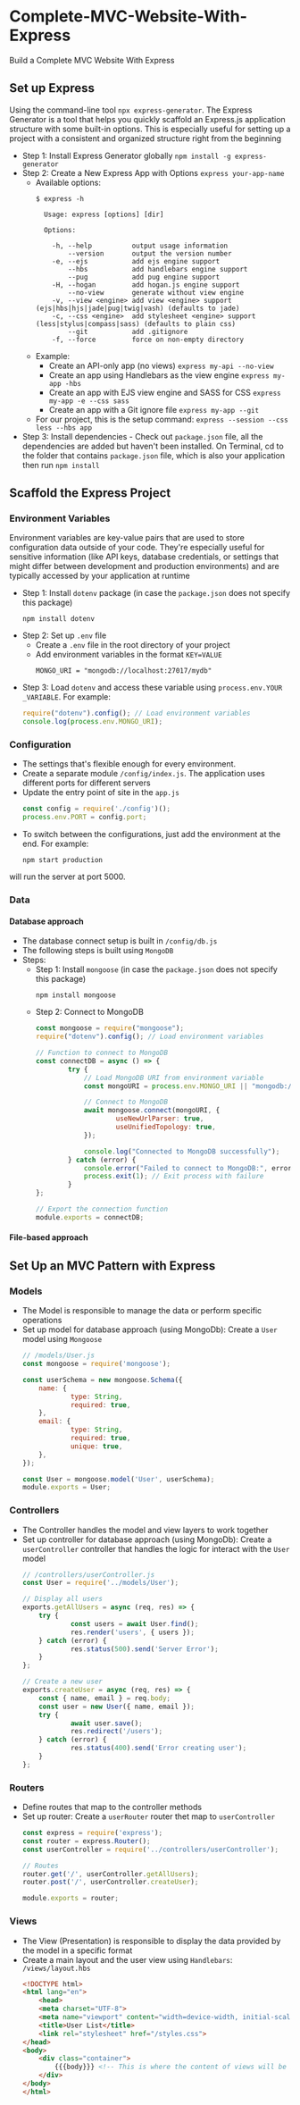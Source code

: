 # Complete-MVC-Website-With-Express
Build a Complete MVC Website With Express

## Set up Express
Using the command-line tool ```npx express-generator```. The Express Generator is a tool that helps you quickly scaffold an Express.js application structure with some built-in options. This is especially useful for setting up a project with a consistent and organized structure right from the beginning 
- Step 1: Install Express Generator globally
```npm install -g express-generator```
- Step 2: Create a New Express App with Options
```express your-app-name```  
	+ Available options:
		```
		$ express -h

		  Usage: express [options] [dir]

		  Options:

		    -h, --help          output usage information
		        --version       output the version number
		    -e, --ejs           add ejs engine support
		        --hbs           add handlebars engine support
		        --pug           add pug engine support
		    -H, --hogan         add hogan.js engine support
		        --no-view       generate without view engine
		    -v, --view <engine> add view <engine> support (ejs|hbs|hjs|jade|pug|twig|vash) (defaults to jade)
		    -c, --css <engine>  add stylesheet <engine> support (less|stylus|compass|sass) (defaults to plain css)
		        --git           add .gitignore
		    -f, --force         force on non-empty directory
		```
	+ Example:
		* Create an API-only app (no views)
			```express my-api --no-view```
		* Create an app using Handlebars as the view engine
			```express my-app -hbs```
		* Create an app with EJS view engine and SASS for CSS
			```express my-app -e --css sass```
		* Create an app with a Git ignore file
			```express my-app --git```
	+ For our project, this is the setup command: ```express --session --css less --hbs app``` 
- Step 3: Install dependencies - Check out ```package.json``` file, all the dependencies are added but haven't been installed. On Terminal, cd to the folder that contains ```package.json``` file, which is also your application then run ```npm install``` 

## Scaffold the Express Project

### Environment Variables
Environment variables are key-value pairs that are used to store configuration data outside of your code. They're especially useful for sensitive information (like API keys, database credentials, or settings that might differ between development and production environments) and are typically accessed by your application at runtime
- Step 1: Install ```dotenv``` package (in case the ```package.json``` does not specify this package)
	```
	npm install dotenv
	```
- Step 2: Set up ```.env``` file
	+ Create a ```.env``` file in the root directory of your project
	+ Add environment variables in the format ```KEY=VALUE```
		```
		MONGO_URI = "mongodb://localhost:27017/mydb"
		```
- Step 3: Load ```dotenv``` and access these variable using ```process.env.YOUR _VARIABLE```. For example:
	```javascript
	require("dotenv").config(); // Load environment variables
	console.log(process.env.MONGO_URI);

	```

### Configuration
- The settings that's flexible enough for every environment.
- Create a separate module ```/config/index.js```. The application uses different ports for different servers
- Update the entry point of site in the ```app.js```
	```javascript
	const config = require('./config')();
	process.env.PORT = config.port;
	```
- To switch between the configurations, just add the environment at the end. For example:
	```
	npm start production
	```
will run the server at port 5000.

### Data

#### Database approach
- The database connect setup is built in ```/config/db.js```
- The following steps is built using ```MongoDB```
- Steps:
	+ Step 1: Install ```mongoose``` (in case the ```package.json``` does not specify this package)
		```
		npm install mongoose
		```
	+ Step 2: Connect to MongoDB
		```javascript
		const mongoose = require("mongoose");
		require("dotenv").config(); // Load environment variables

		// Function to connect to MongoDB
		const connectDB = async () => {
    			try {
        			// Load MongoDB URI from environment variable
        			const mongoURI = process.env.MONGO_URI || "mongodb://localhost:27017/mydb";

        			// Connect to MongoDB
        			await mongoose.connect(mongoURI, {
            				useNewUrlParser: true,
            				useUnifiedTopology: true,
        			});

        			console.log("Connected to MongoDB successfully");
    			} catch (error) {
        			console.error("Failed to connect to MongoDB:", error.message);
        			process.exit(1); // Exit process with failure
    			}
		};

		// Export the connection function
		module.exports = connectDB;
		```

#### File-based approach

## Set Up an MVC Pattern with Express

### Models
- The Model is responsible to manage the data or perform specific operations
- Set up model for database approach (using MongoDb): Create a ```User``` model using ```Mongoose```
	```javascript
	// /models/User.js
	const mongoose = require('mongoose');

	const userSchema = new mongoose.Schema({
  		name: {
    			type: String,
    			required: true,
  		},
  		email: {
    			type: String,
    			required: true,
    			unique: true,
  		},
	});

	const User = mongoose.model('User', userSchema);
	module.exports = User;

	```
 
### Controllers
- The Controller handles the model and view layers to work together
- Set up controller for database approach (using MongoDb): Create a ```userController``` controller that handles the logic for interact with the ```User``` model
	```javascript
	// /controllers/userController.js
	const User = require('../models/User');

	// Display all users
	exports.getAllUsers = async (req, res) => {
  		try {
    			const users = await User.find();
    			res.render('users', { users });
  		} catch (error) {
    			res.status(500).send('Server Error');
  		}
	};

	// Create a new user
	exports.createUser = async (req, res) => {
  		const { name, email } = req.body;
  		const user = new User({ name, email });
  		try {
    			await user.save();
    			res.redirect('/users');
  		} catch (error) {
    			res.status(400).send('Error creating user');
  		}
	};

	```

### Routers
- Define routes that map to the controller methods
- Set up router: Create a ```userRouter``` router thet map to ```userController```
	```javascript
	const express = require('express');
	const router = express.Router();
	const userController = require('../controllers/userController');

	// Routes
	router.get('/', userController.getAllUsers);
	router.post('/', userController.createUser);

	module.exports = router;

	```

### Views
- The View (Presentation) is responsible to display the data provided by the model in a specific format
- Create a main layout and the user view using ```Handlebars```: ```/views/layout.hbs```
	```html
	<!DOCTYPE html>
	<html lang="en">
		<head>
  		<meta charset="UTF-8">
  		<meta name="viewport" content="width=device-width, initial-scale=1.0">
  		<title>User List</title>
  		<link rel="stylesheet" href="/styles.css">
	</head>
	<body>
  		<div class="container">
    		{{{body}}} <!-- This is where the content of views will be injected -->
  		</div>
	</body>
	</html>

	```
